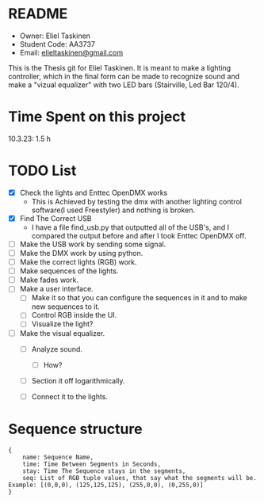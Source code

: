 # README

- Owner: Eliel Taskinen
- Student Code: AA3737
- Email: elieltaskinen@gmail.com

This is the Thesis git for Eliel Taskinen. It is meant to make a lighting controller, which in the final form can be made to recognize sound and make a "vizual equalizer" with two LED bars (Stairville, Led Bar 120/4).


# Time Spent on this project

10.3.23: 1.5 h

# TODO List

 - [X] Check the lights and Enttec OpenDMX works
	 - This is Achieved by testing the dmx with another lighting control software(I used Freestyler) and nothing is broken.
 - [X] Find The Correct USB
	 - I have a file find_usb.py that outputted all of the USB's, and I compared the output before and after I took Enttec OpenDMX off.
 - [ ] Make the USB work by sending some signal.
 - [ ] Make the DMX work by using python.
 - [ ] Make the correct lights (RGB) work.
 - [ ] Make sequences of the lights.
 - [ ] Make fades work.
 - [ ] Make a user interface.
	 - [ ]  Make it so that you can configure the sequences in it and to make new sequences to it.
	 - [ ] Control RGB inside the UI.
	 - [ ] Visualize the light?
 - [ ] Make the visual equalizer.
	 - [ ] Analyze sound.
		 - [ ] How?
	 - [ ] Section it off logarithmically.
	 - [ ] Connect it to the lights.


# Sequence structure

```
{
    name: Sequence Name,
    time: Time Between Segments in Seconds,
    stay: Time The Sequence stays in the segments,
    seq: List of RGB tuple values, that say what the segments will be. Example: [(0,0,0), (125,125,125), (255,0,0), (0,255,0)]
}
```
